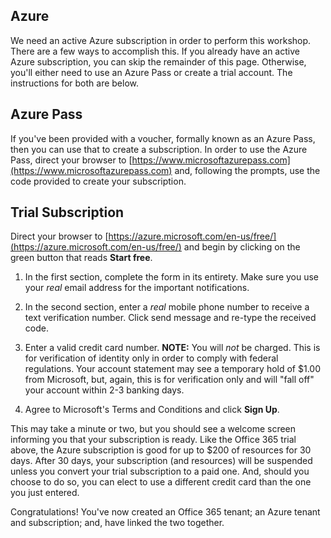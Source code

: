 ## Azure
We need an active Azure subscription in order to perform this workshop.  There are a few ways to accomplish this.  If you already have an active Azure subscription, you can skip the remainder of this page.  Otherwise, you'll either need to use an Azure Pass or create a trial account.  The instructions for both are below.

## Azure Pass
If you've been provided with a voucher, formally known as an Azure Pass, then you can use that to create a subscription.  In order to use the Azure Pass, direct your browser to [https://www.microsoftazurepass.com](https://www.microsoftazurepass.com) and, following the prompts, use the code provided to create your subscription.

## Trial Subscription
Direct your browser to [https://azure.microsoft.com/en-us/free/](https://azure.microsoft.com/en-us/free/) and begin by clicking on the green button that reads **Start free**.

  1. In the first section, complete the form in its entirety. Make sure you use your _real_ email address for the important notifications.

  2. In the second section, enter a _real_ mobile phone number to receive a text verification number.  Click send message and re-type the received code.

  3. Enter a valid credit card number. **NOTE:** You will _not_ be charged.  This is for verification of identity only in order to comply with federal regulations.  Your account statement may see a temporary hold of $1.00 from Microsoft, but, again, this is for verification only and will "fall off" your account within 2-3 banking days.

  4. Agree to Microsoft's Terms and Conditions and click **Sign Up**.

This may take a minute or two, but you should see a welcome screen informing you that your subscription is ready.  Like the Office 365 trial above, the Azure subscription is good for up to $200 of resources for 30 days.  After 30 days, your subscription (and resources) will be suspended unless you convert your trial subscription to a paid one.  And, should you choose to do so, you can elect to use a different credit card than the one you just entered.

Congratulations!  You've now created an Office 365 tenant; an Azure tenant and subscription; and, have linked the two together.